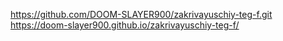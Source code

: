 https://github.com/DOOM-SLAYER900/zakrivayuschiy-teg-f.git
https://doom-slayer900.github.io/zakrivayuschiy-teg-f/
